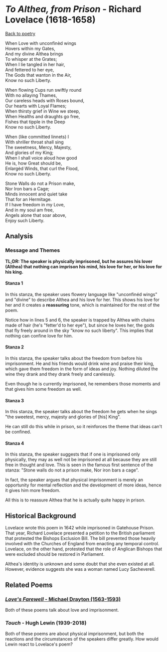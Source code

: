 # *To Althea, from Prison* - Richard Lovelace (1618-1658)

[Back to poetry](/english/poetry)

When Love with unconfinèd wings<br/>
Hovers within my Gates,<br/>
And my divine Althea brings<br/>
To whisper at the Grates;<br/>
When I lie tangled in her hair,<br/>
And fettered to her eye,<br/>
The Gods that wanton in the Air,<br/>
Know no such Liberty.

When flowing Cups run swiftly round<br/>
With no allaying Thames,<br/>
Our careless heads with Roses bound,<br/>
Our hearts with Loyal Flames;<br/>
When thirsty grief in Wine we steep,<br/>
When Healths and draughts go free,<br/>
Fishes that tipple in the Deep<br/>
Know no such Liberty.

When (like committed linnets) I<br/>
With shriller throat shall sing<br/>
The sweetness, Mercy, Majesty,<br/>
And glories of my King;<br/>
When I shall voice aloud how good<br/>
He is, how Great should be,<br/>
Enlargèd Winds, that curl the Flood,<br/>
Know no such Liberty.

Stone Walls do not a Prison make,<br/>
Nor Iron bars a Cage;<br/>
Minds innocent and quiet take<br/>
That for an Hermitage.<br/>
If I have freedom in my Love,<br/>
And in my soul am free,<br/>
Angels alone that soar above,<br/>
Enjoy such Liberty.

## Analysis

### Message and Themes

**TL;DR: The speaker is physically imprisoned, but he assures his lover (Althea) that nothing can imprison his mind, his love for her, or his love for his king.**

#### Stanza 1

In this stanza, the speaker uses flowery language like "unconfinéd wings" and "divine" to describe Althea and his love for her. This shows his love for her and it creates a **reassuring** tone, which is maintained for the rest of the poem.

Notice how in lines 5 and 6, the speaker is trapped by Althea with chains made of hair (he's "fetter'd to her eye"), but since he loves her, the gods that fly freely around in the sky "know no such liberty". This implies that nothing can confine love for him.

#### Stanza 2

In this stanza, the speaker talks about the freedom from before his imprisonment. He and his friends would drink wine and praise their king, which gave them freedom in the form of ideas and joy. Nothing diluted the wine they drank and they drank freely and carelessly.

Even though he is currently imprisoned, he remembers those moments and that gives him some freedom as well.

#### Stanza 3

In this stanza, the speaker talks about the freedom he gets when he sings "the sweetest, mercy, majesty and glories of [his] King".

He can still do this while in prison, so it reinforces the theme that ideas can't be confined.

#### Stanza 4

In this stanza, the speaker suggests that if one is imprisoned only physically, they may as well not be imprisoned at all because they are still free in thought and love. This is seen in the famous first sentence of the stanza: "Stone walls do not a prison make, Nor iron bars a cage".

In fact, the speaker argues that physical imprisonment is merely an opportunity for mental reflection and the development of more ideas, hence it gives him more freedom.

All this is to reassure Althea that he is actually quite happy in prison.

## Historical Background

Lovelace wrote this poem in 1642 while imprisoned in Gatehouse Prison. That year, Richard Lovelace presented a petition to the British parliament that protested the Bishops Exclusion Bill. The bill prevented those heavily involved with the Churches of England from enacting any temporal control. Lovelace, on the other hand, protested that the role of Anglican Bishops that were excluded should be restored in Parliament.

Althea's identity is unknown and some doubt that she even existed at all. However, evidence suggests she was a woman named Lucy Sacheverell.

## Related Poems

### [*Love's Farewell* - Michael Drayton (1563-1593)](/english/poetry/loves-farewell)

Both of these poems talk about love and imprisonment.

### *Touch* - Hugh Lewin (1939-2018)

Both of these poems are about physical imprisonment, but both the reactions and the circumstances of the speakers differ greatly. How would Lewin react to Lovelace's poem?
